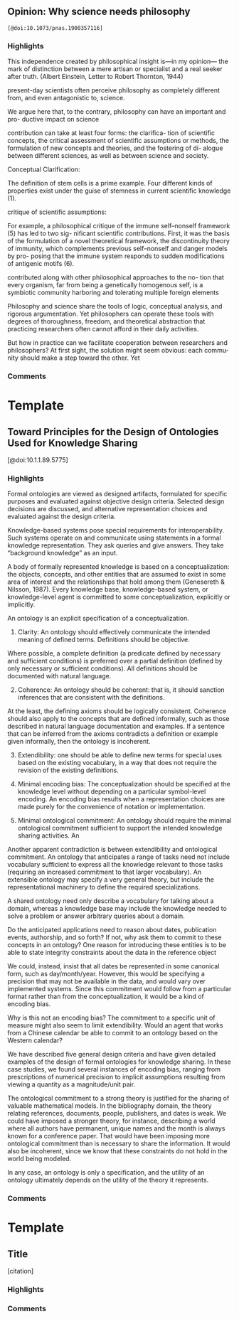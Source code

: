 ## Opinion: Why science needs philosophy
    [@doi:10.1073/pnas.1900357116]
### Highlights

This independence created by philosophical insight is—in my opinion— the mark of distinction between a mere artisan or specialist and a real seeker after truth. (Albert Einstein, Letter to Robert Thornton, 1944)

present-day scientists often perceive philosophy as completely different from, and even antagonistic to, science.

We argue here that, to the contrary, philosophy can have an important and pro- ductive impact on science

contribution can take at least four forms: the clarifica- tion of scientific concepts, the critical assessment of scientific assumptions or methods, the formulation of new concepts and theories, and the fostering of di- alogue between different sciences, as well as between science and society.

Conceptual Clarification:

The definition of stem cells is a prime example. Four different kinds of properties exist under the guise of stemness in current scientific knowledge (1).

critique of scientific assumptions:

For example, a philosophical critique of the immune self–nonself framework (5) has led to two sig- nificant scientific contributions. First, it was the basis of the formulation of a novel theoretical framework, the discontinuity theory of immunity, which complements previous self–nonself and danger models by pro- posing that the immune system responds to sudden modifications of antigenic motifs (6).

contributed along with other philosophical approaches to the no- tion that every organism, far from being a genetically homogenous self, is a symbiotic community harboring and tolerating multiple foreign elements

Philosophy and science share the tools of logic, conceptual analysis, and rigorous argumentation. Yet philosophers can operate these tools with degrees of thoroughness, freedom, and theoretical abstraction that practicing researchers often cannot afford in their daily activities.

But how in practice can we facilitate cooperation
between researchers and philosophers? At first sight, the solution might seem obvious: each commu- nity should make a step toward the other. Yet


### Comments


# Template 

## Toward Principles for the Design of Ontologies Used for Knowledge Sharing
[@doi:10.1.1.89.5775]
### Highlights

Formal ontologies are viewed as designed artifacts, formulated for specific purposes and evaluated against objective design criteria.
Selected design decisions are discussed, and alternative representation choices and evaluated against the design criteria.

Knowledge-based systems pose special requirements for interoperability. Such systems operate on and communicate using statements in a formal knowledge representation. They ask queries and give answers. They take “background knowledge” as an input.

A body of formally represented knowledge is based on a conceptualization: the objects, concepts, and other entities that are assumed to exist in some area of interest and the relationships that hold among them (Genesereth & Nilsson, 1987). Every knowledge base, knowledge-based system, or knowledge-level agent is committed to some conceptualization, explicitly or implicitly.

An ontology is an explicit specification of a conceptualization.

1. Clarity: An ontology should effectively communicate the intended meaning of defined terms. Definitions should be objective.

Where possible, a complete definition (a predicate defined by necessary and sufficient conditions) is preferred over a partial definition (defined by only necessary or sufficient conditions). All definitions should be documented with natural language.

2. Coherence: An ontology should be coherent: that is, it should sanction inferences that are consistent with the definitions.

At the least, the defining axioms should be logically consistent. Coherence should also apply to the concepts that are defined informally, such as those described in natural language documentation and examples. If a sentence that can be inferred from the axioms contradicts a definition or example given informally, then the ontology is incoherent.

3. Extendibility: one should be able to define new terms for special uses based on the existing vocabulary, in a way that does not require the revision of the existing definitions.

4. Minimal encoding bias: The conceptualization should be specified at the knowledge level without depending on a particular symbol-level encoding. An encoding bias results when a representation choices are made purely for the convenience of notation or implementation.

5. Minimal ontological commitment: An ontology should require the minimal ontological commitment sufficient to support the intended knowledge sharing activities. An

Another apparent contradiction is between extendibility and ontological commitment. An ontology that anticipates a range of tasks need not include vocabulary sufficient to express all the knowledge relevant to those tasks (requiring an increased commitment to that larger vocabulary). An extensible ontology may specify a very general theory, but include the representational machinery to define the required specializations.

A shared ontology need only describe a vocabulary for talking about a domain, whereas a knowledge base may include the knowledge needed to solve a problem or answer arbitrary queries about a domain.

Do the anticipated applications need to reason about dates, publication events, authorship, and so forth? If not, why ask them to commit to these concepts in an ontology?
One reason for introducing these entities is to be able to state integrity constraints about the data in the reference object

We could, instead, insist that all dates be represented in some canonical form, such as day/month/year. However, this would be specifying a precision that may not be available in the data, and would vary over implemented systems. Since this commitment would follow from a particular format rather than from the conceptualization, it would be a kind of encoding bias.

Why is this not an encoding bias? The commitment to a specific unit of measure might also seem to limit extendibility. Would an agent that works from a Chinese calendar be able to commit to an ontology based on the Western calendar? 

We have described five general design criteria and have given detailed examples of the design of formal ontologies for knowledge sharing. In these case studies, we found several instances of encoding bias, ranging from prescriptions of numerical precision to implicit assumptions resulting from viewing a quantity as a magnitude/unit pair.

The ontological commitment to a strong theory is justified for the sharing of valuable mathematical models. In the bibliography domain, the theory relating references, documents, people, publishers, and dates is weak. We could have imposed a stronger theory, for instance, describing a world where all authors have permanent, unique names and the month is always known for a conference paper. That would have been imposing more ontological commitment than is necessary to share the information. It would also be incoherent, since we know that these constraints do not hold in the world being modeled.

In any case, an ontology is only a specification, and the utility of an ontology ultimately depends on the utility of the theory it represents.


### Comments


# Template 

## Title
[citation]
### Highlights



### Comments